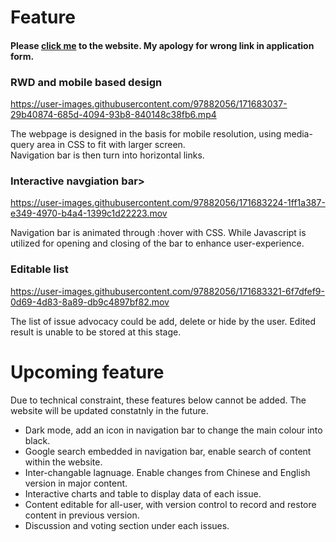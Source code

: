 <h1><strong>Feature</strong></h1>

<h4>Please <a href="emil0519.github.io">click me</a> to the website.  My apology for wrong link in application form.</h4>

<h3>RWD and mobile based design</h3>


https://user-images.githubusercontent.com/97882056/171683037-29b40874-685d-4094-93b8-840148c38fb6.mp4


<p> The webpage is designed in the basis for mobile resolution, using media-query area in CSS to fit with larger screen.<br>
     Navigation bar is then turn into horizontal links. </p>
     
<h3>Interactive navgiation bar></h3>


https://user-images.githubusercontent.com/97882056/171683224-1ff1a387-e349-4970-b4a4-1399c1d22223.mov


<p> Navigation bar is animated through :hover with CSS.  While Javascript is utilized for opening and closing of the bar to enhance user-experience. </p>
        
<h3>Editable list</h3>

        


https://user-images.githubusercontent.com/97882056/171683321-6f7dfef9-0d69-4d83-8a89-db9c4897bf82.mov


<p> The list of issue advocacy could be add, delete or hide by the user.  Edited result is unable to be stored at this stage. </p>


<h1><strong>Upcoming feature</strong></h1>

<p> Due to technical constraint, these features below cannot be added.  The website will be updated constatnly in the future.</p>
 
<ul>
<li>Dark mode, add an icon in navigation bar to change the main colour into black.</li>
<li>Google search embedded in navigation bar, enable search of content within the website.</li>
<li>Inter-changable lagnuage.  Enable changes from Chinese and English version in major content.</li>
<li>Interactive charts and table to display data of each issue.</li>
<li>Content editable for all-user, with version control to record and restore content in previous version.</li>
<li>Discussion and voting section under each issues.</li>
</ul>
